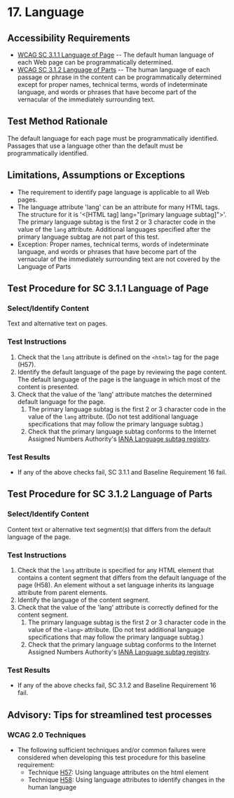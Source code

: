 # 17. Language
## Accessibility Requirements
* [WCAG SC 3.1.1 Language of Page](http://www.w3.org/TR/UNDERSTANDING-WCAG20/meaning-doc-lang-id.html) -- The default human language of each Web page can be programmatically determined.
* [WCAG SC 3.1.2 Language of Parts](http://www.w3.org/TR/UNDERSTANDING-WCAG20/meaning-other-lang-id.html) -- The human language of each passage or phrase in the content can be programmatically determined except for proper names, technical terms, words of indeterminate language, and words or phrases that have become part of the vernacular of the immediately surrounding text. 

## Test Method Rationale
The default language for each page must be programmatically identified. Passages that use a language other than the default must be programmatically identified.
    
## Limitations, Assumptions or Exceptions
* The requirement to identify page language is applicable to all Web pages.
* The language attribute 'lang' can be an attribute for many HTML tags. The structure for it is
'<[HTML tag] lang="[primary language subtag]">'. The primary language subtag is the first 2 or 3 character code in the value of the `lang` attribute. Additional languages specified after the primary language subtag are not part of this test.
*	Exception: Proper names, technical terms, words of indeterminate language, and words or phrases that have become part of the vernacular of the immediately surrounding text are not covered by the Language of Parts

## Test Procedure for SC 3.1.1 Language of Page
### Select/Identify Content
Text and alternative text on pages.

### Test Instructions
1. Check that the `lang` attribute is defined on the `<html>` tag for the page (H57).
1. Identify the default language of the page by reviewing the page content. The default language of the page is the language in which most of the content is presented.
1. Check that the value of the 'lang' attribute matches the determined default language for the page.
    1. The primary language subtag is the first 2 or 3 character code in the value of the `lang` attribute. (Do not test additional language specifications that may follow the primary language subtag.)
    1. Check that the primary language subtag conforms to the Internet Assigned Numbers Authority's [IANA  Language subtag registry](http://www.iana.org/assignments/language-subtag-registry).  

### Test Results
* If any of the above checks fail, SC 3.1.1 and Baseline Requirement 16 fail.

## Test Procedure for SC 3.1.2 Language of Parts
### Select/Identify Content
Content text or alternative text segment(s) that differs from the default language of the page.

### Test Instructions
1. Check that the `lang` attribute is specified for any HTML element that contains a content segment that differs from the default language of the page (H58). An element without a set language inherits its language attribute from parent elements.
1. Identify the language of the content segment.
1. Check that the value of the 'lang' attribute is correctly defined for the content segment. 
    1. The primary language subtag is the first 2 or 3 character code in the value of the `<lang>` attribute. (Do not test additional language specifications that may follow the primary language subtag.)
    1. Check that the primary language subtag conforms to the Internet Assigned Numbers Authority's [IANA  Language subtag registry](http://www.iana.org/assignments/language-subtag-registry). 

### Test Results
* If any of the above checks fail, SC 3.1.2 and Baseline Requirement 16 fail.

## Advisory: Tips for streamlined test processes

### WCAG 2.0 Techniques
* The following sufficient techniques and/or common failures were considered when developing this test procedure for this baseline requirement:
    * Technique [H57](https://www.w3.org/TR/2016/NOTE-WCAG20-TECHS-20161007/H57.html): Using language attributes on the html element
    * Technique [H58](https://www.w3.org/TR/2016/NOTE-WCAG20-TECHS-20161007/H58.html): Using language attributes to identify changes in the human language
